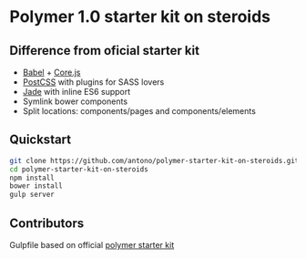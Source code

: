 # Polymer 1.0 starter kit on steroids

## Difference from oficial starter kit

- [Babel](https://babeljs.io/) + [Core.js](https://github.com/zloirock/core-js)
- [PostCSS](https://github.com/postcss/postcss) with plugins for SASS lovers
- [Jade](http://jade-lang.com/) with inline ES6 support
- Symlink bower components
- Split locations: components/pages and components/elements

## Quickstart

```bash
git clone https://github.com/antono/polymer-starter-kit-on-steroids.git
cd polymer-starter-kit-on-steroids
npm install
bower install
gulp server
```
## Contributors

Gulpfile based on official [polymer starter kit](https://developers.google.com/web/tools/polymer-starter-kit/index)
